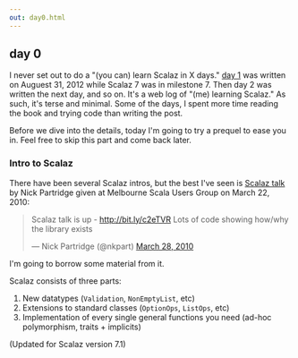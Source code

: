 ```yaml
---
out: day0.html
---
```


  [day1]: ./day1.html

day 0
-----

I never set out to do a "(you can) learn Scalaz in X days." [day 1][day1] was written on Auguest 31, 2012 while Scalaz 7 was in milestone 7. Then day 2 was written the next day, and so on. It's a web log of "(me) learning Scalaz." As such, it's terse and minimal. Some of the days, I spent more time reading the book and trying code than writing the post.

Before we dive into the details, today I'm going to try a prequel to ease you in. Feel free to skip this part and come back later.

### Intro to Scalaz

There have been several Scalaz intros, but the best I've seen is [Scalaz talk](http://vimeo.com/10482466) by Nick Partridge given at Melbourne Scala Users Group on March 22, 2010:

<blockquote class="twitter-tweet"><p>Scalaz talk is up - <a href="http://bit.ly/c2eTVR">http://bit.ly/c2eTVR</a> Lots of code showing how/why the library exists</p>&mdash; Nick Partridge (@nkpart) <a href="https://twitter.com/nkpart/status/11172171016">March 28, 2010</a></blockquote>
<script async src="//platform.twitter.com/widgets.js" charset="utf-8"></script>

I'm going to borrow some material from it.

Scalaz consists of three parts:

1. New datatypes (`Validation`, `NonEmptyList`, etc)
2. Extensions to standard classes (`OptionOps`, `ListOps`, etc)
3. Implementation of every single general functions you need (ad-hoc polymorphism, traits + implicits)

(Updated for Scalaz version 7.1)
